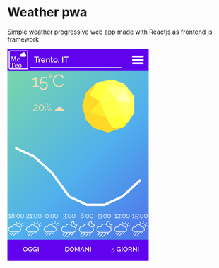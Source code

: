 # Weather pwa

Simple weather progressive web app made with Reactjs as frontend js framework

<img src="docs/main.png" width=320x/>
